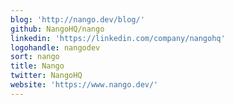 ```yaml
---
blog: 'http://nango.dev/blog/'
github: NangoHQ/nango
linkedin: 'https://linkedin.com/company/nangohq'
logohandle: nangodev
sort: nango
title: Nango
twitter: NangoHQ
website: 'https://www.nango.dev/'
---
```

